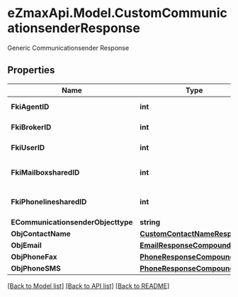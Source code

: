 # eZmaxApi.Model.CustomCommunicationsenderResponse
Generic Communicationsender Response

## Properties

Name | Type | Description | Notes
------------ | ------------- | ------------- | -------------
**FkiAgentID** | **int** | The unique ID of the Agent. | [optional] 
**FkiBrokerID** | **int** | The unique ID of the Broker. | [optional] 
**FkiUserID** | **int** | The unique ID of the User | [optional] 
**FkiMailboxsharedID** | **int** | The unique ID of the Mailboxshared | [optional] 
**FkiPhonelinesharedID** | **int** | The unique ID of the Phonelineshared | [optional] 
**ECommunicationsenderObjecttype** | **string** |  | 
**ObjContactName** | [**CustomContactNameResponse**](CustomContactNameResponse.md) |  | 
**ObjEmail** | [**EmailResponseCompound**](EmailResponseCompound.md) |  | [optional] 
**ObjPhoneFax** | [**PhoneResponseCompound**](PhoneResponseCompound.md) |  | [optional] 
**ObjPhoneSMS** | [**PhoneResponseCompound**](PhoneResponseCompound.md) |  | [optional] 

[[Back to Model list]](../README.md#documentation-for-models) [[Back to API list]](../README.md#documentation-for-api-endpoints) [[Back to README]](../README.md)

